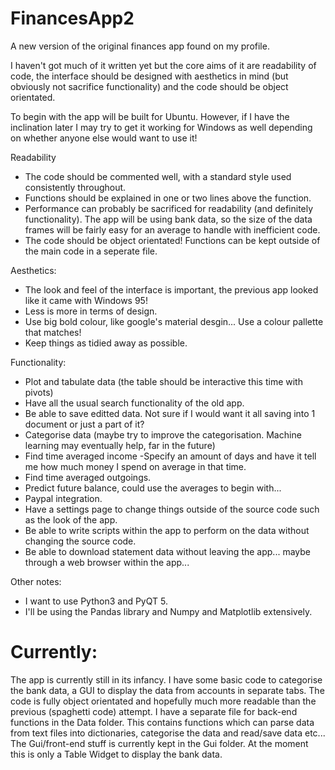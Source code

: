 # FinancesApp2
A new version of the original finances app found on my profile. 

I haven't got much of it written yet but the core aims of it are readability of code, the interface should be designed with aesthetics in mind (but obviously not sacrifice functionality) and the code should be object orientated.

To begin with the app will be built for Ubuntu. However, if I have the inclination later I may try to get it working for Windows as well depending on whether anyone else would want to use it!


Readability
  * The code should be commented well, with a standard style used consistently throughout.
  * Functions should be explained in one or two lines above the function.
  * Performance can probably be sacrificed for readability (and definitely functionality). The app will be using bank data, so the     size of the data frames will be fairly easy for an average to handle with inefficient code.
  * The code should be object orientated! Functions can be kept outside of the main code in a seperate file.

Aesthetics:
  * The look and feel of the interface is important, the previous app looked like it came with Windows 95!
  * Less is more in terms of design.
  * Use big bold colour, like google's material desgin... Use a colour pallette that matches!
  * Keep things as tidied away as possible.
  
Functionality:
   * Plot and tabulate data (the table should be interactive this time with pivots)
   * Have all the usual search functionality of the old app.
   * Be able to save editted data. Not sure if I would want it all saving into 1 document or just a part of it?
   * Categorise data (maybe try to improve the categorisation. Machine learning  may eventually help, far in the future)
   * Find time averaged income -Specify an amount of days and have it tell me how much money I spend on average in that time.
   * Find time averaged outgoings.
   * Predict future balance, could use the averages to begin with...
   * Paypal integration.
   * Have a settings page to change things outside of the source code such as the look of the app.
   * Be able to write scripts within the app to perform on the data without changing the source code.
   * Be able to download statement data without leaving the app... maybe through a web browser within the app...
     
Other notes:
  * I want to use Python3 and PyQT 5.
  * I'll be using the Pandas library and Numpy and Matplotlib extensively.




# Currently:
The app is currently still in its infancy. I have some basic code to categorise the bank data, a GUI to display the data from accounts in separate tabs. The code is fully object orientated and hopefully much more readable than the previous (spaghetti code) attempt. I have a separate file for back-end functions in the Data folder. This contains functions which can parse data from text files into dictionaries, categorise the data and read/save data etc... The Gui/front-end stuff is currently kept in the Gui folder. At the moment this is only a Table Widget to display the bank data.
